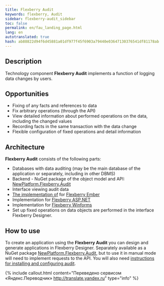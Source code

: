 ```yaml
---
title: Flexberry Audit
keywords: flexberry, Audit
sidebar: flexberry-audit_sidebar
toc: false
permalink: en/fau_landing_page.html
lang: en
autotranslated: true
hash: ab88822d94f6d45881a01df977f45f6903a79440e03647130376541df81178ab
---
```


## Description

Technology component **Flexberry Audit** implements a function of logging data changes by users.

## Opportunities

* Fixing of any facts and references to data
* Fix arbitrary operations (through the API)
* View detailed information about performed operations on the data, including the changed values
* Recording facts in the same transaction with the data change
* Flexible configuration of fixed operations and detail information

## Architecture

**Flexberry Audit** consists of the following parts:

* Databases with data auditing (may be the main database of the application or separately, including in other DBMS)
* Backend - NuGet package of the object model and API: [NewPlatform.Flexberry.Audit](https://www.nuget.org/packages/NewPlatform.Flexberry.Audit)
* Interface viewing audit data
* [The implementation of](https://github.com/flexberry/ember-flexberry-security) for [Flexberry Ember](fe_landing_page.html)
* Implementation for [Flexberry ASP.NET](fa_landing_page.html)
* Implementation for [Flexberry Winforms](fw_landing_page.html)
* Set up fixed operations on data objects are performed in the interface Flexberry Designer.

## How to use

To create an application using the **Flexberry Audit** you can design and generate applications in Flexberry Designer.
Separately available as a NuGet package [NewPlatform.Flexberry.Audit](https://www.nuget.org/packages/NewPlatform.Flexberry.Audit), but to use it in manual mode will need to implement requests to the API.
You will also need [instructions for installing and configuring audit](fau_audit-install.html).



{% include callout.html content="Переведено сервисом «Яндекс.Переводчик» <http://translate.yandex.ru>" type="info" %}